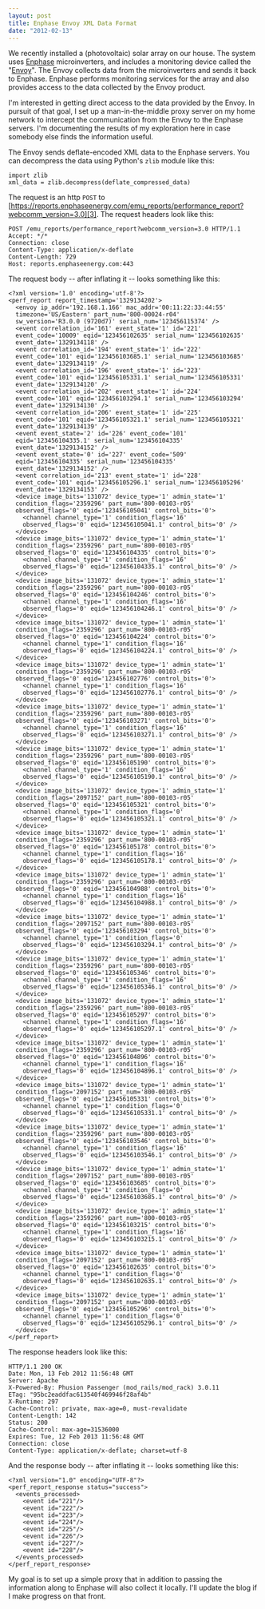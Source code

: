 ```yaml
---
layout: post
title: Enphase Envoy XML Data Format
date: "2012-02-13"
---
```


We recently installed a (photovoltaic) solar array on our house.  The system uses [Enphase][1] microinverters, and includes a monitoring device called the "[Envoy][2]".  The Envoy collects data from the microinverters and sends it back to Enphase.  Enphase performs monitoring services for the array and also provides access to the data collected by the Envoy product.  
  
I'm interested in getting direct access to the data provided by the Envoy.  In pursuit of that goal, I set up a man-in-the-middle proxy server on my home network to intercept the communication from the Envoy to the Enphase servers.  I'm documenting the results of my exploration here in case somebody else finds the information useful.  
  
The Envoy sends deflate-encoded XML data to the Enphase servers. You can decompress the data using Python's `zlib` module like this:  
  

    
    import zlib
    xml_data = zlib.decompress(deflate_compressed_data)
    

  
The request is an http `POST` to [https://reports.enphaseenergy.com/emu_reports/performance_report?webcomm_version=3.0][3]. The request headers look like this:  
  

    
    POST /emu_reports/performance_report?webcomm_version=3.0 HTTP/1.1
    Accept: */*
    Connection: close
    Content-Type: application/x-deflate
    Content-Length: 729
    Host: reports.enphaseenergy.com:443
    

  
The request body -- after inflating it -- looks something like this:  
  

    
    <?xml version='1.0' encoding='utf-8'?>
    <perf_report report_timestamp='1329134202'>
      <envoy ip_addr='192.168.1.166' mac_addr='00:11:22:33:44:55'
      timezone='US/Eastern' part_num='800-00024-r04'
      sw_version='R3.0.0 (9720d7)' serial_num='123456115374' />
      <event correlation_id='161' event_state='1' id='221'
      event_code='10009' eqid='123456102635' serial_num='123456102635'
      event_date='1329134118' />
      <event correlation_id='194' event_state='1' id='222'
      event_code='101' eqid='123456103685.1' serial_num='123456103685'
      event_date='1329134119' />
      <event correlation_id='196' event_state='1' id='223'
      event_code='101' eqid='123456105331.1' serial_num='123456105331'
      event_date='1329134120' />
      <event correlation_id='202' event_state='1' id='224'
      event_code='101' eqid='123456103294.1' serial_num='123456103294'
      event_date='1329134130' />
      <event correlation_id='206' event_state='1' id='225'
      event_code='101' eqid='123456105321.1' serial_num='123456105321'
      event_date='1329134139' />
      <event event_state='2' id='226' event_code='101'
      eqid='123456104335.1' serial_num='123456104335'
      event_date='1329134152' />
      <event event_state='0' id='227' event_code='509'
      eqid='123456104335' serial_num='123456104335'
      event_date='1329134152' />
      <event correlation_id='213' event_state='1' id='228'
      event_code='101' eqid='123456105296.1' serial_num='123456105296'
      event_date='1329134153' />
      <device image_bits='131072' device_type='1' admin_state='1'
      condition_flags='2359296' part_num='800-00103-r05'
      observed_flags='0' eqid='123456105041' control_bits='0'>
        <channel channel_type='1' condition_flags='16'
        observed_flags='0' eqid='123456105041.1' control_bits='0' />
      </device>
      <device image_bits='131072' device_type='1' admin_state='1'
      condition_flags='2359296' part_num='800-00103-r05'
      observed_flags='0' eqid='123456104335' control_bits='0'>
        <channel channel_type='1' condition_flags='16'
        observed_flags='0' eqid='123456104335.1' control_bits='0' />
      </device>
      <device image_bits='131072' device_type='1' admin_state='1'
      condition_flags='2359296' part_num='800-00103-r05'
      observed_flags='0' eqid='123456104246' control_bits='0'>
        <channel channel_type='1' condition_flags='16'
        observed_flags='0' eqid='123456104246.1' control_bits='0' />
      </device>
      <device image_bits='131072' device_type='1' admin_state='1'
      condition_flags='2359296' part_num='800-00103-r05'
      observed_flags='0' eqid='123456104224' control_bits='0'>
        <channel channel_type='1' condition_flags='16'
        observed_flags='0' eqid='123456104224.1' control_bits='0' />
      </device>
      <device image_bits='131072' device_type='1' admin_state='1'
      condition_flags='2359296' part_num='800-00103-r05'
      observed_flags='0' eqid='123456102776' control_bits='0'>
        <channel channel_type='1' condition_flags='16'
        observed_flags='0' eqid='123456102776.1' control_bits='0' />
      </device>
      <device image_bits='131072' device_type='1' admin_state='1'
      condition_flags='2359296' part_num='800-00103-r05'
      observed_flags='0' eqid='123456103271' control_bits='0'>
        <channel channel_type='1' condition_flags='16'
        observed_flags='0' eqid='123456103271.1' control_bits='0' />
      </device>
      <device image_bits='131072' device_type='1' admin_state='1'
      condition_flags='2359296' part_num='800-00103-r05'
      observed_flags='0' eqid='123456105190' control_bits='0'>
        <channel channel_type='1' condition_flags='16'
        observed_flags='0' eqid='123456105190.1' control_bits='0' />
      </device>
      <device image_bits='131072' device_type='1' admin_state='1'
      condition_flags='2097152' part_num='800-00103-r05'
      observed_flags='0' eqid='123456105321' control_bits='0'>
        <channel channel_type='1' condition_flags='0'
        observed_flags='0' eqid='123456105321.1' control_bits='0' />
      </device>
      <device image_bits='131072' device_type='1' admin_state='1'
      condition_flags='2359296' part_num='800-00103-r05'
      observed_flags='0' eqid='123456105178' control_bits='0'>
        <channel channel_type='1' condition_flags='16'
        observed_flags='0' eqid='123456105178.1' control_bits='0' />
      </device>
      <device image_bits='131072' device_type='1' admin_state='1'
      condition_flags='2359296' part_num='800-00103-r05'
      observed_flags='0' eqid='123456104988' control_bits='0'>
        <channel channel_type='1' condition_flags='16'
        observed_flags='0' eqid='123456104988.1' control_bits='0' />
      </device>
      <device image_bits='131072' device_type='1' admin_state='1'
      condition_flags='2097152' part_num='800-00103-r05'
      observed_flags='0' eqid='123456103294' control_bits='0'>
        <channel channel_type='1' condition_flags='0'
        observed_flags='0' eqid='123456103294.1' control_bits='0' />
      </device>
      <device image_bits='131072' device_type='1' admin_state='1'
      condition_flags='2359296' part_num='800-00103-r05'
      observed_flags='0' eqid='123456105346' control_bits='0'>
        <channel channel_type='1' condition_flags='16'
        observed_flags='0' eqid='123456105346.1' control_bits='0' />
      </device>
      <device image_bits='131072' device_type='1' admin_state='1'
      condition_flags='2359296' part_num='800-00103-r05'
      observed_flags='0' eqid='123456105297' control_bits='0'>
        <channel channel_type='1' condition_flags='16'
        observed_flags='0' eqid='123456105297.1' control_bits='0' />
      </device>
      <device image_bits='131072' device_type='1' admin_state='1'
      condition_flags='2359296' part_num='800-00103-r05'
      observed_flags='0' eqid='123456104896' control_bits='0'>
        <channel channel_type='1' condition_flags='16'
        observed_flags='0' eqid='123456104896.1' control_bits='0' />
      </device>
      <device image_bits='131072' device_type='1' admin_state='1'
      condition_flags='2097152' part_num='800-00103-r05'
      observed_flags='0' eqid='123456105331' control_bits='0'>
        <channel channel_type='1' condition_flags='0'
        observed_flags='0' eqid='123456105331.1' control_bits='0' />
      </device>
      <device image_bits='131072' device_type='1' admin_state='1'
      condition_flags='2359296' part_num='800-00103-r05'
      observed_flags='0' eqid='123456103546' control_bits='0'>
        <channel channel_type='1' condition_flags='16'
        observed_flags='0' eqid='123456103546.1' control_bits='0' />
      </device>
      <device image_bits='131072' device_type='1' admin_state='1'
      condition_flags='2097152' part_num='800-00103-r05'
      observed_flags='0' eqid='123456103685' control_bits='0'>
        <channel channel_type='1' condition_flags='0'
        observed_flags='0' eqid='123456103685.1' control_bits='0' />
      </device>
      <device image_bits='131072' device_type='1' admin_state='1'
      condition_flags='2359296' part_num='800-00103-r05'
      observed_flags='0' eqid='123456103215' control_bits='0'>
        <channel channel_type='1' condition_flags='16'
        observed_flags='0' eqid='123456103215.1' control_bits='0' />
      </device>
      <device image_bits='131072' device_type='1' admin_state='1'
      condition_flags='2097152' part_num='800-00103-r05'
      observed_flags='0' eqid='123456102635' control_bits='0'>
        <channel channel_type='1' condition_flags='0'
        observed_flags='0' eqid='123456102635.1' control_bits='0' />
      </device>
      <device image_bits='131072' device_type='1' admin_state='1'
      condition_flags='2097152' part_num='800-00103-r05'
      observed_flags='0' eqid='123456105296' control_bits='0'>
        <channel channel_type='1' condition_flags='0'
        observed_flags='0' eqid='123456105296.1' control_bits='0' />
      </device>
    </perf_report>
    

  
The response headers look like this:  
  

    
    HTTP/1.1 200 OK
    Date: Mon, 13 Feb 2012 11:56:48 GMT
    Server: Apache
    X-Powered-By: Phusion Passenger (mod_rails/mod_rack) 3.0.11
    ETag: "95bc2eaddfac613540f469946f28af4b"
    X-Runtime: 297
    Cache-Control: private, max-age=0, must-revalidate
    Content-Length: 142
    Status: 200
    Cache-Control: max-age=31536000
    Expires: Tue, 12 Feb 2013 11:56:48 GMT
    Connection: close
    Content-Type: application/x-deflate; charset=utf-8
    

  
And the response body -- after inflating it -- looks something like this:  
  

    
    <?xml version="1.0" encoding="UTF-8"?>
    <perf_report_response status="success">
      <events_processed>
        <event id="221"/>
        <event id="222"/>
        <event id="223"/>
        <event id="224"/>
        <event id="225"/>
        <event id="226"/>
        <event id="227"/>
        <event id="228"/>
      </events_processed>
    </perf_report_response>
    

  
My goal is to set up a simple proxy that in addition to passing the information along to Enphase will also collect it locally. I'll update the blog if I make progress on that front.  


[1]: http://enphase.com/
[2]: http://enphase.com/products/envoy/
[3]: https://reports.enphaseenergy.com/emu_reports/performance_report?webcomm_version=3.0

